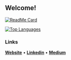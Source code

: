 ## Welcome!

[![ReadMe Card](https://github-readme-stats.vercel.app/api/pin/?username=mxk5025&repo=portfolio)](https://github.com/anuraghazra/github-readme-stats)

[![Top Languages](https://github-readme-stats.vercel.app/api/top-langs/?username=mxk5025&langs_count=8&layout=compact)](https://github.com/anuraghazra/github-readme-stats)

### Links
[__Website__](https://michael-kha.com) • [__Linkedin__](https://www.linkedin.com/in/michaelkha/) • [__Medium__](https://medium.com/@mkha)
